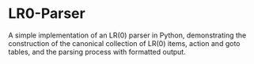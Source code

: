 # LR0-Parser
A simple implementation of an LR(0) parser in Python, demonstrating the construction of the canonical collection of LR(0) items, action and goto tables, and the parsing process with formatted output.
